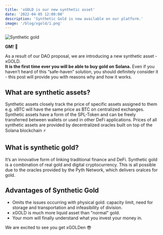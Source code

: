 ```yaml
---
title: 'xGOLD is our new synthetic asset'
date: '2022-04-05 12:00:00'
description: 'Synthetic Gold is now available on our platform.'
image: '/blog/xgold/1.png'
---
```


![Synthetic gold](/blog/xgold/2.png 'horizontal')

**GM!** 👋

As a result of our DAO proposal, we are introducing a new synthetic asset - xGOLD.  
**It is the first time ever you will be able to buy gold on Solana.** Even if you haven’t heard of this “safe-haven” solution, you should definitely consider it - this post will provide you with reasons why and how it works.

## What are synthetic assets?

Synthetic assets closely track the price of specific assets assigned to them e.g. xBTC will have the same price as BTC on centralized exchanges. Synthetic assets have a form of the SPL-Token and can be freely transferred between wallets or used in other DeFi applications. Prices of all synthetic assets are provided by decentralized oracles built on top of the Solana blockchain ⚡

## What is synthetic gold?

It’s an innovative form of linking traditional finance and DeFi. Synthetic gold is a combination of real gold and digital cryptocurrency. This is all possible due to the oracles provided by the Pyth Network, which delivers oralces for gold.

## Advantages of Synthetic Gold

- Omits the issues occurring with physical gold: capacity limit, need for storage and transportation and infeasibility of division.
- xGOLD is much more liquid asset than "normal" gold.
- Your mom will finally understand what you invest your money in.

We are excited to see you get xGOLDen 😎
